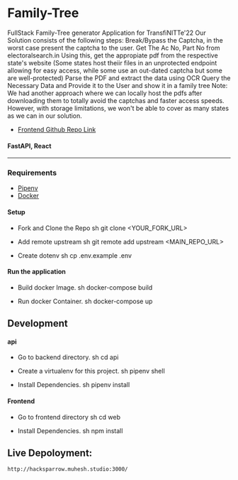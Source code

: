 # Family-Tree
FullStack Family-Tree generator Application for TransfiNITTe'22
Our Solution consists of the following steps:
Break/Bypass the Captcha, in the worst case present the captcha to the user.
Get The Ac No, Part No from electoralsearch.in
Using this, get the appropiate pdf from the respective state's website (Some states host theiir files in an unprotected endpoint allowing for easy access, while some use an out-dated captcha but some are well-protected)
Parse the PDF and extract the data using OCR
Query the Necessary Data and Provide it to the User and show it in a family tree
Note: We had another approach where we can locally host the pdfs after downloading them to totally avoid the captchas and faster access speeds. However, with storage limitations, we won't be able to cover as many states as we can in our solution.

* [Frontend Github Repo Link](https://github.com/vigneshd332/hack-frontend/)
#### FastAPI, React
---
### Requirements
* [Pipenv](https://pipenv.pypa.io/en/latest/install/)
* [Docker](https://www.docker.com/get-started)

#### Setup
 * Fork and Clone the Repo
    sh
    git clone <YOUR_FORK_URL>
    
 * Add remote upstream
    sh
    git remote add upstream <MAIN_REPO_URL>
    
 * Create dotenv
    sh
    cp .env.example .env
    

#### Run the application
 * Build docker Image.
    sh
    docker-compose build 
    
 *  Run docker Container.
    sh
    docker-compose up
    
## Development
#### api
   * Go to backend directory.
        sh
        cd api
        
   * Create a virtualenv for this project.
        sh
        pipenv shell
        
   * Install Dependencies.
        sh
        pipenv install
        
#### Frontend 
  * Go to frontend directory
    sh
    cd web    
   
   * Install Dependencies.
       sh
        npm install
## Live Depoloyment:

    http://hacksparrow.muhesh.studio:3000/
